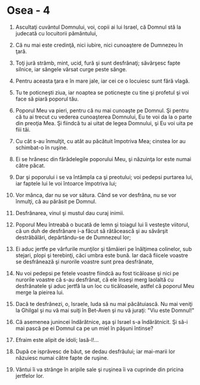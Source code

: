 # Osea - 4

1. Ascultaţi cuvântul Domnului, voi, copii ai lui Israel, că Domnul stă la judecată cu locuitorii pământului, 

2. Că nu mai este credinţă, nici iubire, nici cunoaştere de Dumnezeu în ţară. 

3. Toţi jură strâmb, mint, ucid, fură şi sunt desfrânaţi; săvârşesc fapte silnice, iar sângele vărsat curge peste sânge. 

4. Pentru aceasta ţara e în mare jale, iar cei ce o locuiesc sunt fără vlagă. 

5. Tu te poticneşti ziua, iar noaptea se poticneşte cu tine şi profetul şi voi face să piară poporul tău. 

6. Poporul Meu va pieri, pentru că nu mai cunoaşte pe Domnul. Şi pentru că tu ai trecut cu vederea cunoaşterea Domnului, Eu te voi da la o parte din preoţia Mea. Şi fiindcă tu ai uitat de legea Domnului, şi Eu voi uita pe fiii tăi. 

7. Cu cât s-au înmulţit, cu atât au păcătuit împotriva Mea; cinstea lor au schimbat-o în ruşine. 

8. Ei se hrănesc din fărădelegile poporului Meu, şi năzuinţa lor este numai către păcat. 

9. Dar şi poporului i se va întâmpla ca şi preotului; voi pedepsi purtarea lui, iar faptele lui le voi întoarce împotriva lui; 

10. Vor mânca, dar nu se vor sătura. Când se vor desfrâna, nu se vor înmulţi, că au părăsit pe Domnul. 

11. Desfrânarea, vinul şi mustul dau curaj inimii. 

12. Poporul Meu întreabă o bucată de lemn şi toiagul lui îi vesteşte viitorul, că un duh de desfrânare i-a făcut să rătăcească şi au săvârşit destrăbălări, depărtându-se de Dumnezeul lor; 

13. Ei aduc jertfe pe vârfurile munţilor şi tămâieri pe înălţimea colinelor, sub stejari, plopi şi terebinţi, căci umbra este bună. Iar dacă fiicele voastre se desfrânează şi nurorile voastre sunt prea desfrânate, 

14. Nu voi pedepsi pe fetele voastre fiindcă au fost ticăloase şi nici pe nurorile voastre că s-au desfrânat, că ele înseşi merg laolaltă cu desfrânatele şi aduc jertfă la un loc cu ticăloasele, astfel că poporul Meu merge la pieirea lui. 

15. Dacă te desfrânezi, o, Israele, Iuda să nu mai păcătuiască. Nu mai veniţi la Ghilgal şi nu vă mai suiţi în Bet-Aven şi nu vă juraţi: "Viu este Domnul!" 

16. Că asemenea junincei îndărătnice, aşa şi Israel s-a îndărătnicit. Şi să-i mai pască pe ei Domnul ca pe un miel în păşuni întinse? 

17. Efraim este alipit de idoli; lasă-l!... 

18. După ce isprăvesc de băut, se dedau desfrâului; iar mai-marii lor năzuiesc numai către fapte de ruşine. 

19. Vântui îi va strânge în aripile sale şi ruşinea îi va cuprinde din pricina jertfelor lor. 

